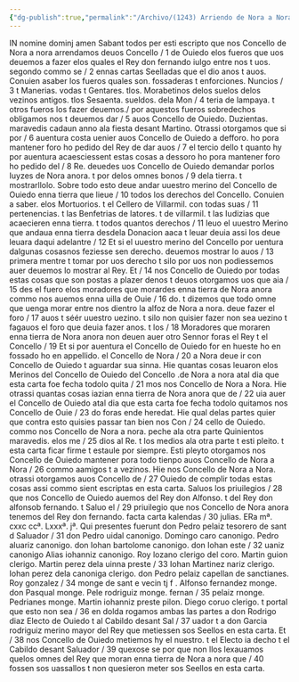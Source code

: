 ```yaml
---
{"dg-publish":true,"permalink":"/Archivo/(1243) Arriendo de Nora a Nora/","tags":["#Siglo_13","a1243","escrito","Noreña","medieval","documento"]}
---
```



IN nomine dominj amen Sabant todos per esti escripto que nos Concello de Nora a nora arrendamos deuos Concello / 1 de Ouiedo elos fueros que uos deuemos a fazer elos quales el Rey don fernando iulgo entre nos t uos. segondo commo se / 2 ennas cartas Seelladas que el dio anos t auos. Conuien asaber los fueros quales son. fossaderas t enforciones. Nuncios / 3 t Manerias. vodas t Gentares. tlos. Morabetinos delos suelos delos vezinos antigos. tlos Sesaenta. sueldos. dela Mon / 4 teria de lampaya. t otros fueros los fazer deuemos./ por aquestos fueros sobredechos obligamos nos t deuemos dar / 5 auos Concello de Ouiedo. Duzientas. maravedis cadaun anno ala fiesta desant Martino. Otrassi otorgamos que si por / 6 auentura costa uenier auos Concello de Ouiedo a defforo. ho pora mantener foro ho pedido del Rey de dar auos / 7 el tercio dello t quanto hy por auentura acaesciessent estas cosas a dessoro ho pora mantener foro ho pedido del / 8 Re. deuedes uos Concello de Ouiedo demandar porlos Iuyzes de Nora anora. t por delos omnes bonos / 9 dela tierra. t mostrarllolo. Sobre todo esto deue andar uuestro merino del Concello de Ouiedo enna tierra que lieue / 10 todos los derechos del Concello. Conuien a saber. elos Mortuorios. t el Cellero de Villarmil. con todas suas / 11 pertenencias. t las Benfetrias de latores. t de villarmil. t las Iudizias que acaecieren enna tierra. t todos quantos derechos / 11 leuo el uuestro Merino que andaua enna tierra desdela Donacion aaca t leuar deuia assi los deue leuara daqui adelantre / 12 Et si el uuestro merino del Concello por uentura dalgunas cosasnos feziesse sen derecho. deuemos mostrar lo auos / 13 primera mentre t tomar por uos derecho t silo por uos non podiessemos auer deuemos lo mostrar al Rey. Et / 14 nos Concello de Ouiedo por todas estas cosas que son postas a plazer denos t deuos otorgamos uos que aia / 15 des el fuero elos moradores que morardes enna tierra de Nora anora commo nos auemos enna uilla de Ouie / 16 do. t dizemos que todo omne que uenga morar entre nos dientro la alfoz de Nora a nora. deue fazer el foro / 17 auos t séér uuestro uezino. t silo non quisier fazer non sea uezino t fagauos el foro que deuia fazer anos. t los / 18 Moradores que moraren enna tierra de Nora anora non deuen auer otro Sennor foras el Rey t el Concello / 19 Et si por auentura el Concello de Ouiedo for en hueste ho en fossado ho en appellido. el Concello de Nora / 20 a Nora deue ir con Concello de Ouiedo t aguardar sua sinna. Hie quantas cosas leuaron elos Merinos del Concello de Ouiedo del Concello .de Nora a nora atal dia que esta carta foe fecha todolo quita / 21 mos nos Concello de Nora a Nora. Hie otrassi quantas cosas iazian enna tierra de Nora anora que de / 22 uia auer el Concello de Ouiedo atal dia que esta carta foe fecha todolo quitamos nos Concello de Ouie / 23 do foras ende heredat. Hie qual delas partes quier que contra esto quisies passar tan bien nos Con / 24 cello de Ouiedo. commo nos Concello de Nora a nora. peche ala otra parte Quinientos maravedis. elos me / 25 dios al Re. t los medios ala otra parte t esti pleito. t esta carta ficar firme t estaule por siempre. Esti pleyto otorgamos nos Concello de Ouiedo mantener pora todo tienpo auos Concello de Nora a Nora / 26 commo aamigos t a vezinos. Hie nos Concello de Nora a Nora. otrassi otorgamos auos Concello de / 27 Ouiedo de complir todas estas cosas assi commo sient escriptas en esta carta. Saluos los priuilegios / 28 que nos Concello de Ouiedo auemos del Rey don Alfonso. t del Rey don alfonsob fernando. t Saluo el / 29 priuilegio que nos Concello de Nora anora tenemos del Rey don fernando. facta carta kalendas / 30 julias. ERa mª. cxxc ccª. Lxxxª. jª. Qui presentes fuerunt don Pedro pelaiz tesorero de sant d Saluador / 31 don Pedro uidal canonigo. Domingo caro canonigo. Pedro aluariz canonigo. don Iohan bartolome canonigo. don Iohan este / 32 uaniz canonigo Alias iohanniz canonigo. Roy lozano clerigo del coro. Martin guion clerigo. Martin perez dela uinna preste / 33 Iohan Martinez nariz clerigo. Iohan perez dela canoniga clerigo. don Pedro pelaiz capellan de sanctianes. Roy gonzalez / 34 monge de sant e vecin tj f . Alfonso fernandez monge. don Pasqual monge. Pele rodriguiz monge. fernan / 35 pelaiz rnonge. Pedrianes monge. Martin iohanniz preste pilon. Diego coruo clerigo. t portal que esto non sea / 36 en dolda rogamos ambas las partes a don Rodrigo diaz Electo de Ouiedo t al Cabildo desant Sal / 37 uador t a don Garcia rodriguiz merino mayor del Rey que metiessen sos Seellos en esta carta. Et / 38 nos Concello de Ouiedo metiemos hy el nuestro. t el Electo ia decho t el Cabildo desant Saluador / 39 quexose se por que non llos lexauamos quelos omnes del Rey que moran enna tierra de Nora a nora que / 40 fossen sos uassallos t non quesieron meter sos Seellos en esta carta.

